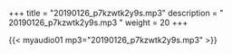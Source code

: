 +++
title = "20190126_p7kzwtk2y9s.mp3"
description = " 20190126_p7kzwtk2y9s.mp3 "
weight = 20
+++

{{< myaudio01 mp3="20190126_p7kzwtk2y9s.mp3" >}}

